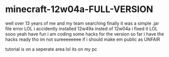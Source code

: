 # minecraft-12w04a-FULL-VERSION
well over 13 years of me and my team searching finally it was a simple .jar file error LOL i accidently installed 12w49a insted of 12w04a i fixed it LOL sooo yeah have fun i am coding some hacks for the version so far i have the hacks ready tho im not sureeeeeeee if i should make em public as UNFAIR














tutorial is on a seperate area lol its on my pc
